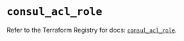 # `consul_acl_role`

Refer to the Terraform Registry for docs: [`consul_acl_role`](https://registry.terraform.io/providers/hashicorp/consul/2.20.0/docs/resources/acl_role).
